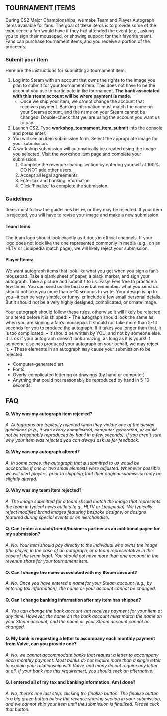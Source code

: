 ## TOURNAMENT ITEMS
During CS2 Major Championships, we make Team and Player Autograph items available for fans. The goal of these items is to provide some of the experience a fan would have if they had attended the event (e.g., asking you to sign their mousepad, or showing support for their favorite team). Fans can purchase tournament items, and you receive a portion of the proceeds.

### Submit your item
Here are the instructions for submitting a tournament item:
1.	Log into Steam with an account that owns the rights to the image you plan to submit for your tournament item. This does not have to be the account you use to participate in the tournament. **The bank associated with this steam account will be where payment is made.**
    *	Once we ship your item, we cannot change the account that receives payment. Banking information must match the name on your Steam account, and the name on your Steam cannot be changed. Double-check that you are using the account you want us to pay.
2.	Launch CS2. Type **workshop_tournament_item_submit** into the console and press enter.
3.	You will see an item submission form. Select the appropriate image for your submission.
4.	A workshop submission will automatically be created using the image you selected. Visit the workshop item page and complete your submission:
    1.	Complete the revenue sharing section by entering yourself at 100%. DO NOT add other users.
    1.	Accept all legal agreements
    1.	Enter tax and banking information
    1.	Click ‘Finalize’ to complete the submission.

### Guidelines
Items must follow the guidelines below, or they may be rejected. If your item is rejected, you will have to revise your image and make a new submission.

#### Team Items:
The team logo should look exactly as it does in official channels. If your logo does not look like the one represented commonly in media (e.g., on an HLTV or Liquipedia match page), we will likely reject your submission.

#### Player Items:
We want autograph items that look like what you get when you sign a fan’s mousepad. Take a blank sheet of paper, a black marker, and sign your autograph. Take a picture and submit it to us. Easy! 
Feel free to practice a few times. You can send us the best one but remember: what you send us should not take you more than 5-10 seconds to write. Your design is up to you--it can be very simple, or funny, or include a few small personal details. But it should not be a very highly designed, complicated, or ornate image. 

Your autograph should follow these rules, otherwise it will likely be rejected or altered before it is shipped:
•	The autograph should look the same as when you are signing a fan’s mousepad. It should not take more than 5-10 seconds for you to produce the autograph. If it takes you longer than that, it is too complicated.
•	It should be written by YOU, and not by someone else. It is ok if your autograph doesn’t look amazing, as long as it is yours! If someone else has produced your autograph on your behalf, we may reject it.
•	These elements in an autograph may cause your submission to be rejected:
-	Computer-generated art
-	Fonts
-	Overly-complicated lettering or drawings (by hand or computer)
-	Anything that could not reasonably be reproduced by hand in 5-10 seconds.

## FAQ

#### Q. Why was my autograph item rejected?
*A. Autographs are typically rejected when they violate one of the design guidelines (e.g., it was overly complicated, computer-generated, or could not be reasonably reproduced by hand in a few seconds). If you aren’t sure why your item was rejected you can always ask us for feedback.*

#### Q. Why was my autograph altered?
*A. In some cases, the autograph that is submitted to us would be acceptable if one or two small elements were adjusted. Whenever possible we will alert players, prior to shipping, that their original submission may be slightly altered.*

#### Q. Why was my team item rejected?
*A. The image submitted for a team should match the image that represents the team in typical news outlets (e.g., HLTV or Liquipedia). We typically reject modified brand images featuring bespoke designs, or designs featured during special events or on merchandise.*

#### Q. Can I enter a coach/friend/business partner as an additional payee for my submission?
*A. No. Your item should pay directly to the individual who owns the image (the player, in the case of an autograph, or a team representative in the case of the team logo). You should not have more than one account in the revenue share for your tournament item.*

#### Q. Can I change the name associated with my Steam account?
*A. No. Once you have entered a name for your Steam account (e.g., by entering tax information), the name on your account cannot be changed.*

#### Q. Can I change banking information after my item has shipped?
*A. You can change the bank account that receives payment for your item at any time. However, the name on the bank account must match the name on your Steam account, and the name on your Steam account cannot be changed.*

#### Q. My bank is requesting a letter to accompany each monthly payment from Valve, can you provide one?
*A. No, we cannot accommodate banks that request a letter to accompany each monthly payment. Most banks do not require more than a single letter to explain your relationship with Valve, and many do not require any letter at all. If your bank has this requirement, you should seek an alternative.*

#### Q. I entered all of my tax and banking information. Am I done?
*A. No, there’s one last step: clicking the finalize button. The finalize button is a big green button below the revenue sharing section in your submission, and we cannot ship your item until the submission is finalized. Please click that button.*

